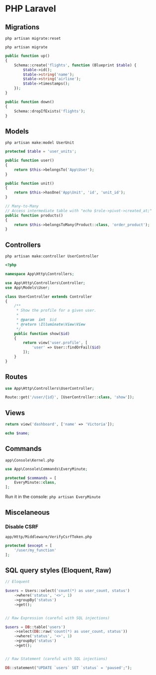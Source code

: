# PHP Laravel

## Migrations

`php artisan migrate:reset`

`php artisan migrate`

```PHP
public function up()
{
    Schema::create('flights', function (Blueprint $table) {
        $table->id();
        $table->string('name');
        $table->string('airline');
        $table->timestamps();
    });
}

public function down()
{
    Schema::dropIfExists('flights');
}
```


## Models

`php artisan make:model UserUnit`

```PHP
protected $table = 'user_units';

public function user()
{
    return $this->belongsTo('App\User');
}

public function unit()
{
    return $this->hasOne('App\Unit', 'id', 'unit_id');
}

// Many-to-Many
// Access intermediate table with "echo $role->pivot->created_at;"
public function products()
{
    return $this->belongsToMany(Product::class, 'order_product');
}
```


## Controllers

`php artisan make:controller UserController`

```PHP
<?php

namespace App\Http\Controllers;

use App\Http\Controllers\Controller;
use App\Models\User;

class UserController extends Controller
{
    /**
     * Show the profile for a given user.
     *
     * @param  int  $id
     * @return \Illuminate\View\View
     */
    public function show($id)
    {
        return view('user.profile', [
            'user' => User::findOrFail($id)
        ]);
    }
}
```


## Routes

```PHP
use App\Http\Controllers\UserController;

Route::get('/user/{id}', [UserController::class, 'show']);
```

## Views

```PHP
return view('dashboard', ['name' => 'Victoria']);
```

```PHP
echo $name;
```


## Commands

`app\Console\Kernel.php`

```PHP
use App\Console\Commands\EveryMinute;

protected $commands = [
    EveryMinute::class,
];
```

Run it in the console: `php artisan EveryMinute`


## Miscelaneous

### Disable CSRF

`app/Http/Middleware/VerifyCsrfToken.php`

```PHP
protected $except = [
    '/user/my_function'
];
```



## SQL query styles (Eloquent, Raw)

```PHP
// Eloquent

$users = Users::select('count(*) as user_count, status')
    ->where('status', '<>', 1)
    ->groupBy('status')
    ->get();


// Raw Expression (careful with SQL injections)

$users = DB::table('users')
    ->select(DB::raw('count(*) as user_count, status'))
    ->where('status', '<>', 1)
    ->groupBy('status')
    ->get();


// Raw Statement (careful with SQL injections)

DB::statement("UPDATE `users` SET `status` = 'paused';");
```
